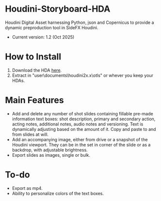 # Houdini-Storyboard-HDA
Houdini Digital Asset harnessing Python, json and Copernicus to provide a dynamic preproduction tool in SideFX Houdini.
- Current version: 1.2 (Oct 2025)

# How to Install

1. Download the HDA [here](https://github.com/tonehammer/Houdini-Storyboard-HDA/blob/main/sop_JV.dev.preprod_storyboard_copy.1.2.hdalc).
2. Extract in "user\documents\houdini2x.x\otls" or whever you keep your HDAs.

# Main Features

- Add and delete any number of shot slides containing fillable pre-made information text boxes: shot description, primary and secondary action, acting notes, additional notes, audio notes and versioning. Text is dynamically adjusting based on the amount of it. Copy and paste to and from slides at will.
- Add an accompanying image, either from drive or a snapshot of the Houdini viewport. They can be in the set in corner of the slide or as a backdrop, with adjustable brightness.
- Export slides as images, single or bulk.

# To-do

- Export as mp4.
- Ability to personalize colors of the text boxes.
